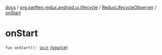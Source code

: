 [docs](../../index.md) / [org.swiften.redux.android.ui.lifecycle](../index.md) / [ReduxLifecycleObserver](index.md) / [onStart](./on-start.md)

# onStart

`fun onStart(): `[`Unit`](https://kotlinlang.org/api/latest/jvm/stdlib/kotlin/-unit/index.html) [(source)](https://github.com/protoman92/KotlinRedux/tree/master/android/android-lifecycle/src/main/java/org/swiften/redux/android/ui/lifecycle/AndroidLifecycle.kt#L52)